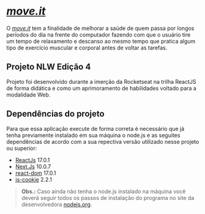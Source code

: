 # [***move.it***]()

O [*move.it*]() tem a finalidade de melhorar a saúde de quem passa por longos períodos do dia na frente do computador fazendo com que o usuário tire um tempo de relaxamento e descanso ao mesmo tempo que pratica algum tipo de exercício muscular e corporal antes de voltar as tarefas.

## Projeto NLW Edição 4

Projeto foi desenvolvido durante a imerção da Rocketseat na trilha ReactJS de forma didática e como um aprimoramento de habilidades voltado para a modalidade Web.

## Dependências do projeto

Para que essa aplicação execute de forma correta é necessário que já tenha previamente instalado em sua máquina o node.js e as seguites dependências de acordo com a sua repectiva versão utilizado nesse projeto ou superior:

* [ReactJs](https://pt-br.reactjs.org/) 17.0.1
* [Next.Js](https://nextjs.org/) 10.0.7
* [react-dom](https://www.npmjs.com/package/react-dom) 17.0.1
* [js-cookie](https://www.npmjs.com/package/js-cookie) 2.2.1

> **Obs.:** Caso ainda não tenha o node.js instalado na máquina você deverá seguir todos os passos de instalação do programa no site da desenvolvedora [nodejs.org](https://nodejs.org/).
